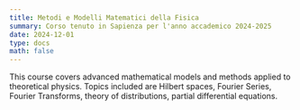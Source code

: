 ```yaml
---
title: Metodi e Modelli Matematici della Fisica
summary: Corso tenuto in Sapienza per l'anno accademico 2024-2025 
date: 2024-12-01
type: docs
math: false
---
```


This course covers advanced mathematical models and methods applied to theoretical physics. Topics included are Hilbert spaces, Fourier Series, Fourier Transforms, theory of distributions, partial differential equations.